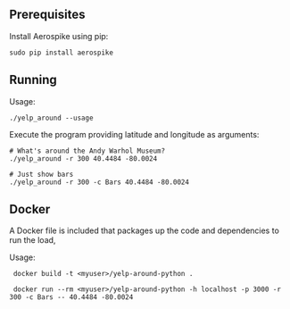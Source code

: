 
Prerequisites
----------------------------------------------------------------

Install Aerospike using pip:

    sudo pip install aerospike


Running
----------------------------------------------------------------

Usage:

    ./yelp_around --usage

Execute the program providing latitude and longitude as arguments:

    # What's around the Andy Warhol Museum?
    ./yelp_around -r 300 40.4484 -80.0024

    # Just show bars
    ./yelp_around -r 300 -c Bars 40.4484 -80.0024

Docker
----------------------------------------------------------------
A Docker file is included that packages up the code and dependencies to run the load, 

Usage:

     docker build -t <myuser>/yelp-around-python .

     docker run --rm <myuser>/yelp-around-python -h localhost -p 3000 -r 300 -c Bars -- 40.4484 -80.0024